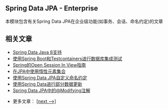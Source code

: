 ## Spring Data JPA - Enterprise

本模块包含有关Spring Data JPA在企业级功能(如事务、会话、命名约定)的文章

## 相关文章

+ [Spring Data Java 8支持](docs/SpringData-Java8支持.md)
+ [使用Spring Boot和Testcontainers进行数据库集成测试](docs/使用SpringBoot和Testcontainers进行数据库集成测试.md)
+ [Spring的Open Session In View指南](docs/Spring的Open-Session-In-View指南.md)
+ [在JPA中使用惰性元素集合](docs/在JPA中使用惰性元素集合.md)
+ [使用Spring Data JPA自定义命名约定](docs/使用SpringData-JPA的自定义命名约定.md)
+ [使用Spring Data进行部分数据更新](docs/使用SpringData进行部分数据更新.md)
+ [Spring Data JPA中的@Modifying注解](docs/SpringData-JPA中的@Modifying注解.md)

- 更多文章： [[next -->]](../spring-boot-persistence-2/README.md)